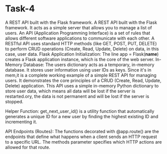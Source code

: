 # Task-4
A REST API built with the Flask framework.
A REST API built with the Flask framework. It acts as a simple server that allows you to manage a list of users.
An API (Application Programming Interface) is a set of rules that allows different software applications to communicate with each other. A RESTful API uses standard HTTP methods (like GET, POST, PUT, DELETE) to perform CRUD operations (Create, Read, Update, Delete) on data, in this case, user data.
Flask Application Initialization: The line app = Flask(__name__) creates a Flask application instance, which is the core of the web server.
In-Memory Database: The users dictionary acts as a temporary, in-memory database. It stores user information using user IDs as keys. Since it's in mem,it is a complete working example of a simple REST API for managing users. It demonstrates the core principles of a CRUD (Create, Read, Update, Delete) application. This API uses a simple in-memory Python dictionary to store user data, which means all data will be lost if the server is restarted.ory, the data is not permanent and will be lost if the server is stopped.

Helper Function: get_next_user_id() is a utility function that automatically generates a unique ID for a new user by finding the highest existing ID and incrementing it.

API Endpoints (Routes): The functions decorated with @app.route() are the endpoints that define what happens when a client sends an HTTP request to a specific URL. The methods parameter specifies which HTTP actions are allowed for that route.
